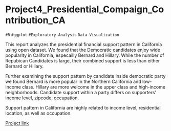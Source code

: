 # Project4_Presidential_Compaign_Contribution_CA

``#R``  ``#ggplot`` ``#Exploratory Analysis``  ``Data Visualization``

This report analyzes the presidential financial support pattern in California using open dataset. We found that the Democratic candidates enjoy wide popularity in California, especailly Bernard and Hillary. While the number of Repubican Candidates is large, their combined support is less than either Bernard or Hillary. 

Further examining the support pattern by candidate inside democratic party we found Bernard is more popular in the Northern California and low-income class. Hillary are more welcome in the upper class and high-income neighborhoods. Candidate support within a party differs on supporters' income level, zipcode, occupation. 

Support pattern in California are highly related to income level, residential location, as well as occupation.

[Project link](https://rawgit.com/saraheshuang/4_Presidential_Compaign_Contribution_CA/master/Finacial_Contribution_to_Presidential_Campaign_CA_final.html)
